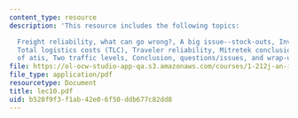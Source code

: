 ```yaml
---
content_type: resource
description: 'This resource includes the following topics:

  Freight reliability, what can go wrong?, A big issue--stock-outs, Inventory minimization,
  Total logistics costs (TLC), Traveler reliability, Mitretek conclusions, Three levels
  of atis, Two traffic levels, Conclusion, questions/issues, and wrap-up.'
file: https://ol-ocw-studio-app-qa.s3.amazonaws.com/courses/1-212j-an-introduction-to-intelligent-transportation-systems-spring-2005/b528f9f3f1ab42e06f50ddb677c82dd8_lec10.pdf
file_type: application/pdf
resourcetype: Document
title: lec10.pdf
uid: b528f9f3-f1ab-42e0-6f50-ddb677c82dd8
---
```

